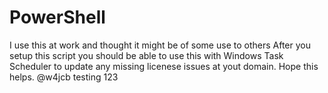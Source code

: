 # PowerShell
I use this at work and thought it might be of some use to others
After you setup this script you should be able to use this with Windows Task Scheduler to update any missing licenese issues at yout domain.
Hope this helps.
@w4jcb
testing 123

